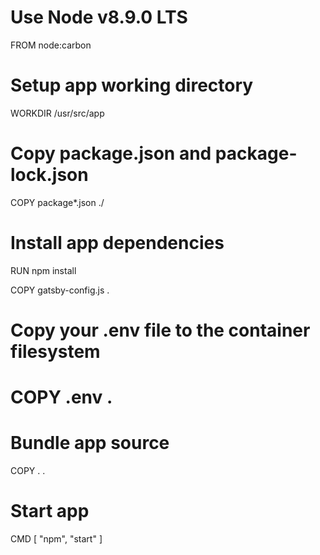 # Use Node v8.9.0 LTS
FROM node:carbon

# Setup app working directory
WORKDIR /usr/src/app

# Copy package.json and package-lock.json
COPY package*.json ./

# Install app dependencies
RUN npm install

COPY gatsby-config.js .

# Copy your .env file to the container filesystem
# COPY .env .

# Bundle app source
COPY . .

# Start app
CMD [ "npm", "start" ]